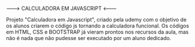 ---> CALCULADORA EM JAVASCRIPT <---

Projeto "Calculadora em Javascript", criado pela udemy com o objetivo de os alunos criarem o código js tornando a calculadora funcional. 
Os códigos em HTML, CSS e BOOTSTRAP já vieram prontos nos recursos da aula, mas não é nada que não pudesse ser executado por um aluno dedicado.